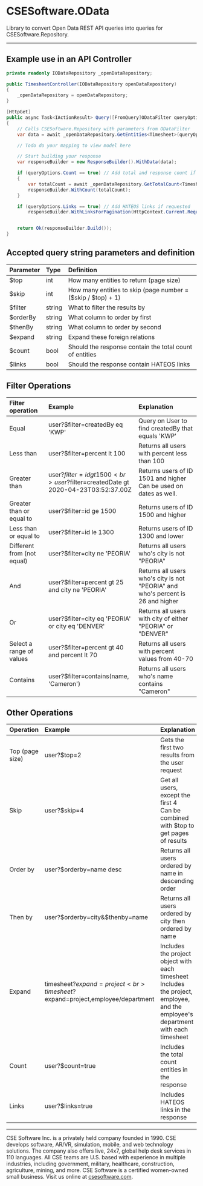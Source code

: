 # CSESoftware.OData

Library to convert Open Data REST API queries into queries for CSESoftware.Repository.

---

## Example use in an API Controller
```C#
private readonly IODataRepository _openDataRepository;

public TimesheetController(IODataRepository openDataRepository)
{
	_openDataRepository = openDataRepository;
}

[HttpGet]
public async Task<IActionResult> Query([FromQuery]ODataFilter queryOptions)
{
	// Calls CSESoftware.Repository with parameters from ODataFilter 
	var data = await _openDataRepository.GetEntities<Timesheet>(queryOptions);

	// Todo do your mapping to view model here

	// Start building your response 
	var responseBuilder = new ResponseBuilder().WithData(data);

	if (queryOptions.Count == true) // Add total and response count if requested
	{
		var totalCount = await _openDataRepository.GetTotalCount<Timesheet>(queryOptions); // Gets the total count without pagination 
		responseBuilder.WithCount(totalCount);
	}

	if (queryOptions.Links == true) // Add HATEOS links if requested
		responseBuilder.WithLinksForPagination(HttpContext.Current.Request.Url.AbsoluteUri, HttpContext.Request.Method, queryOptions.Skip, queryOptions.Take);


	return Ok(responseBuilder.Build());
}
```


## Accepted query string parameters and definition

| Parameter | Type   | Definition                                                   |
|:----------|:-------|:-------------------------------------------------------------|
| $top      | int    | How many entities to return (page size)                      |
| $skip     | int    | How many entities to skip (page number = ($skip / $top) + 1) |
| $filter   | string | What to filter the results by                                |
| $orderBy  | string | What column to order by first                                |
| $thenBy   | string | What column to order by second                               |
| $expand   | string | Expand these foreign relations                               |
| $count    | bool   | Should the response contain the total count of entities      |
| $links    | bool   | Should the response contain HATEOS links                     |


## Filter Operations

| Filter operation           | Example                                                                          | Explanation                                                                     |
|:---------------------------|:---------------------------------------------------------------------------------|:--------------------------------------------------------------------------------|
| Equal                      | user?$filter=createdBy eq 'KWP'                                                  | Query on User to find createdBy that equals 'KWP'                               |
| Less than                  | user?$filter=percent lt 100                                                      | Returns all users with percent less than 100                                    |
| Greater than               | user?$filter=id gt 1500 <br> user?$filter=createdDate gt 2020-04-23T03:52:37.00Z | Returns users of ID 1501 and higher <br> Can be used on dates as well.          |
| Greater than or equal to   | user?$filter=id ge 1500                                                          | Returns users of ID 1500 and higher                                             |
| Less than or equal to      | user?$filter=id le 1300                                                          | Returns users of ID 1300 and lower                                              |
| Different from (not equal) | user?$filter=city ne 'PEORIA'                                                    | Returns all users who's city is not "PEORIA"                                    |
| And                        | user?$filter=percent gt 25 and city ne 'PEORIA'                                  | Returns all users who's city is not "PEORIA" and who's percent is 26 and higher |
| Or                         | user?$filter=city eq 'PEORIA' or city eq 'DENVER'                                | Returns all users with city of either "PEORIA" or "DENVER"                      |
| Select a range of values   | user?$filter=percent gt 40 and percent lt 70                                     | Returns all users with percent values from 40-70                                |
| Contains                   | user?$filter=contains(name, 'Cameron')                                             | Returns all users who's name contains "Cameron"                                 |


## Other Operations

| Operation       | Example                                                                      | Explanation                                                                                                                             |
|:----------------|:-----------------------------------------------------------------------------|:----------------------------------------------------------------------------------------------------------------------------------------|
| Top (page size) | user?$top=2                                                                  | Gets the first two results from the user request                                                                                        |
| Skip            | user?$skip=4                                                                 | Get all users, except the first 4 <br> Can be combined with $top to get pages of results                                                |
| Order by        | user?$orderby=name desc                                                      | Returns all users ordered by name in descending order                                                                                   |
| Then by         | user?$orderby=city&$thenby=name                                              | Returns all users ordered by city then ordered by name                                                                                  |
| Expand          | timesheet?$expand=project <br> timesheet?$expand=project,employee/department | Includes the project object with each timesheet <br> Includes the project, employee,  and the employee's department with each timesheet |
| Count           | user?$count=true                                                             | Includes the total count entities in the response                                                                                       |
| Links           | user?$links=true                                                             | Includes HATEOS links in the response                                                                                                   |

---

CSE Software Inc. is a privately held company founded in 1990. CSE develops software, AR/VR, simulation, mobile, and web technology solutions. The company also offers live, 24x7, global help desk services in 110 languages. All CSE teams are U.S. based with experience in multiple industries, including government, military, healthcare, construction, agriculture, mining, and more. CSE Software is a certified women-owned small business. Visit us online at [csesoftware.com](csesoftware.com).